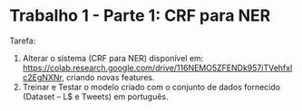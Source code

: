 # Trabalho 1 - Parte 1: CRF para NER

Tarefa:
1. Alterar o sistema (CRF para NER) disponível em:
https://colab.research.google.com/drive/116NEMO5ZFENDk957iTVehfxlc2EgNXNr,
criando novas features.
2. Treinar e Testar o modelo criado com o conjunto de dados fornecido (Dataset – L$
e Tweets) em português.
